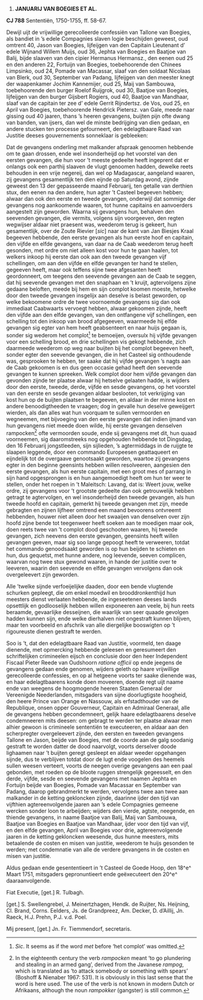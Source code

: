 1.  **JANUARIJ VAN BOEGIES ET AL.**

**CJ 788** Sententiën, 1750-1755, ff. 58-67.

Dewijl uijt de vrijwillige gerecolleerde confessiën van Tallone van
Boegies, als bandiet in ’s edele Compagnies slaven logie beschijden
geweest, oud omtrent 40, Jason van Boegies, lijfeijgen van den Capitain
Lieutenant d’ edele Wijnand Willem Muijs, oud 36, Jephta van Boegies en
Baatjoe van Balij, bijde slaaven van den cipier Hermanus Hermansz., den
eenen oud 25 en den anderen 22, Fortuijn van Boegies, toebehoorende den
Chinees Limpsinko, oud 24, Pomade van Macassar, slaaf van den soldaat
Nicolaas van Blerk, oud 30, September van Padang, lijfeijgen van den
meester knegt der waapenkamer Jochim Kannemijer, oud 25, Maij van
Sambouwa, toebehoorende den burger Roelof Ruijgrok, oud 30, Baatjoe van
Boegies, lijfeijgen van den burger Gijsbert Rogiers, oud 40, Baatjoe van
Mandhaar, slaaf van de capitain ter zee d’ edele Gerrit Rijndertsz. de
Vos, oud 25, en April van Boegies, toebehoorende Hendrick Pietersz. van
Gale, meede naar gissing oud 40 jaaren, thans ’s heeren gevangens,
buijten pijn ofte dwang van banden, van ijsers, dan wel de minste
bedrijging van dien gedaan, en andere stucken ten processe gefourneert,
den edelagtbaare Raad van Justitie deeses gouvernements sonneklaar is
gebleeken:

Dat de gevangens onderling met malkander afspraak genoomen hebbende om
te gaan drossen, ende wel insonderheijd op het voorstel van den eersten
gevangen, die hun voor ’t meeste gedeelte heeft ingeprent dat er onlangs
ook een parthij slaaven de vlugt genoomen hadden, dewelke reets behouden
in een vrije negereij, dan wel op Madagascar, aangeland waaren, zij
gevangens gesamentlijk ten dien eijnde op Saturdag avond, zijnde geweest
den 13 der gepasseerde maand Februarij, ten getalle van derthien stux,
den eenen na den andere, hun agter ’t Casteel begeeven hebben; alwaar
dan ook den eerste en tweede gevangen, onderwijl dat sommige der
gevangens nog aankoomende waaren, tot hunne capitains en aanvoerders
aangestelt zijn geworden. Waarna sij gevangens hun, behalven den
seevenden gevangen, die vermits, volgens sijn voorgeeven, den regten
wegwijser aldaar niet praesent was, weederom terug is gekeert, hun
gesamentlijk, over de Zoute Rievier \[*sic*\] naar de kant van Jan
Biesjes Kraal begeeven hebbende, den eerste gevangen als hun eerste hoof
en capitain, den vijfde en elfde gevangens, van daar na de Caab weederom
terug heeft gesonden, met ordre om niet alleen kost voor hun te gaan
haalen, tot welkers inkoop hij eerste dan ook aan den tweede gevangen
vijf schellingen, om aan den vijfde en elfde gevangen ter hand te
stellen, gegeeven heeft, maar ook teffens sijne twee afgesanten heeft
geordonneert, om teegens den seevende gevangen aan de Caab te seggen,
dat hij seevende gevangen met den snaphaan en ’t kruijt, agtervolgens
zijne gedaane beloften, meede bij hem en sijn complot koomen moeste,
hetwelke door den tweede gevangen insgelijx aan deselve is belast
geworden, op welke bekoomene ordre de twee voornoemde gevangens sig dan
ook immediaat Caabwaarts vervoegt hebben, alwaar gekoomen zijnde, heeft
den vijfde aan den elfde gevangen, van den ontfangene vijf schellingen,
een schelling tot den inkoop van brood afgegeeven, waarmeede hij elfde
gevangen sig egter van hem heeft geabsenteert en naar huijs gegaan is,
sonder sig wederom het complot[^1] te bemoeijen, oversulx hij vijfde
gevangen voor een schelling brood, en drie schellingen vis gekogt
hebbende, zich daarmeede weederom op weg naar buijten bij het complot
begeeven heeft, sonder egter den seevende gevangen, die in het Casteel
sig onthoudende was, gesprooken te hebben, ter saake dat hij vijfde
gevangen ’s nagts aan de Caab gekoomen is en dus geen occasie gehad
heeft den seevende gevangen te kunnen spreeken. Welk complot door hem
vijfde gevangen dan gevonden zijnde ter plaatse alwaar hij hetselve
gelaaten hadde, is wijders door den eerste, tweede, derde, vijfde en
sesde gevangens, op het voorstel van den eerste en sesde gevangen aldaar
beslooten, tot verkrijging van kost hun op de buijten plaatsen te
begeeven, en aldaar in der minne kost en andere benoodigtheeden te
vraagen; dog in gevalle hun deselve geweijgert wierden, als dan alles
wat hun voorquam te sullen vermoorden en wegneemen, met bijvoeging van
den eerste gevangen dat indien ijmand van hun gevangens niet meede doen
wilde, hij eerste gevangen denselven rampocken[^2] ofte vermoorden
soude, ende sij gevangens met dit, hun quaad voorneemen, sig
daaromstreeks nog opgehouden hebbende tot Dingsdag, den 16 Februarij
jongstleeden, sijn sijlieden, ’s agtermiddags in de ruijgte te slaapen
leggende, door een commando Europeesen geattaqueert en eijndelijk tot de
overgaave genootsaakt geworden, waartoe zij gevangens egter in den
beginne geensints hebben willen resolveeren, aangesien den eerste
gevangen, als hun eerste capitain, met een groot mes of parrang in sijn
hand opgesprongen is en hun aangemoedigt heeft om hun ter weer te
stellen, onder het roepen in ’t Maleitsch: Lavang, dat is: Weert jouw,
welke ordre, zij gevangens voor ’t grootste gedeelte dan ook
getrouwelijk hebben getragt te agtervolgen, en wel insonderheijd den
tweede gevangen, als hun tweede hoofd en capitain, gemerkt hij tweede
gevangen met zijn, meede gebragten en zijnen lijfheer omtrend een maand
bevoorens ontvreemt hebbenden, houwer niet alleen door het swaaijen van
denselven over zijn hoofd zijne bende tot teegenweer heeft soeken aan te
moedigen maar ook, doen reets twee van ’t complot dood geschooten
waaren, hij tweede gevangen, zich neevens den eerste gevangen, geensints
heeft willen gevangen geeven, maar sig soo lange gepoogt heeft te
verweeren, totdat het commando genoodsaakt geworden is op hun beijden te
schieten en hun, dus gequetst, met hunne andere, nog leevende, seeven
complicen, waarvan nog twee stux gewond waaren, in hande der justitie
over te leeveren, waarin den seevende en elfde gevangen vervolgens dan
ook overgeleevert zijn geworden.

Alle ’twelke sijnde verfoeijelijke daaden, door een bende vlugtende
schurken gepleegt, die om enkel moedwil en brooddronkenthijd hun
meesters dienst verlaaten hebbende, de ingeseetenen deeses lands
opsettlijk en godlooselijk hebben willen exponeeren aan veele, bij hun
reets beraamde, gevaarlijke desseijnen, die waarlijk van seer quaade
gevolgen hadden kunnen sijn, ende welke dierhalven niet ongestraft
kunnen blijven, maar ten voorbeeld en afschrik van alle diergelijke
booswigten op ’t rigoureuste dienen gestraft te werden.

Soo is ’t, dat den edelagtbaare Raad van Justitie, voormeld, ten daage
dienende, met opmercking hebbende geleesen en geresumeert den
schriftelijken crimineelen eijsch en conclusie door den heer Independent
Fiscaal Pieter Reede van Oudshoorn *ratione officii* op ende jeegens de
gevangens gedaan ende genomen, wijders geleth op haare vrijwillige
gerecolleerde confessies, en op al hetgeene voorts ter saake dienende
was, en haar edelagtbaarens konde doen moveeren, doende regt uijt naame
ende van weegens de hoogmogende heeren Staaten Generaal der Vereenigde
Neederlanden, mitsgaders van sijne doorlugtigste hoogheid, den heere
Prince van Orange en Nassouw, als erfstadthouder van de Republique,
onsen opper Gouverneur, Capitain en Admiraal Generaal, alle de gevangens
hebben gecondemneert, gelijk haare edelagtbaarens deselve condemneeren
mits deesen: om gebragt te werden ter plaatse alwaar men alhier gewoon
is crimineele sententiën te executeeren, en aldaar aan den scherpregter
overgeleevert zijnde, den eersten en tweeden gevangens Tallone en Jason,
beijde van Boegies, met de coorde aan de galg soodanig gestraft te
worden datter de dood naarvolgt, voorts derselver doode lighaamen naar
’t buijten geregt gesleept en aldaar weeder opgehangen sijnde, dus te
verblijven totdat door de lugt ende voogelen des heemels sullen weesen
verteert, voorts de neegen overige gevangens aan een paal gebonden, met
roeden op de bloote ruggen strengelijk gegeesselt, en den derde, vijfde,
sesde en seevende gevangens met naamen Jephta en Fortuijn beijde van
Boegies, Pomade van Macassar en September van Padang, daarop
gebrandmerkt te werden, vervolgens twee aan twee aan malkander in de
ketting gekloncken zijnde, daarinne ijder den tijd van vijfthien
agtereenvolgende jaaren aan ’s edele Compagnies gemeene wercken sonder
loon te arbeijden; wijders den vierde, agtste, neegende, en thiende
gevangens, in naame Baatjoe van Balij, Maij van Sambouwa, Baatjoe van
Boegies en Baatjoe van Mandhaar, ijder voor den tijd van vijf, en den
elfde gevangen, April van Boegies voor drie, agtereenvolgende jaaren in
de ketting gekloncken weesende, dus hunne meesters, mits betaalende de
costen en misen van justitie, weederom te huijs gesonden te werden; met
condemnatie van alle de verdere gevangens in de costen en misen van
justitie.

Aldus gedaan ende gesententieert in ’t Casteel de Goede Hoop, den 18^e^
Maart 1751, mitsgaders gepronuntieert ende geëxecuteert den 20^e^
daaraanvolgende.

Fiat Executie, \[get.\] R. Tulbagh.

\[get.\] S. Swellengrebel, J. Meinertzhagen, Hendk. de Ruijter, Ns.
Heijning, Cl. Brand, Corns. Eelders, Js. de Grandpreez, Am. Decker, D.
d’Aillij, Jn. Raeck, H.J. Prehn, P.J. v.d. Poel.

Mij present, \[get.\] Jn. Fr. Tiemmendorf, secretaris.

[^1]: *Sic*. It seems as if the word *met* before ‘het complot’ was
    omitted.

[^2]: In the eighteenth century the verb *rampocken* meant ‘to go
    plundering and stealing in an armed gang’, derived from the Javanese
    *rampog*, which is translated as ‘to attack somebody or something
    with spears’ (Boshoff & Nienaber 1967: 531). It is obviously in this
    last sense that the word is here used. The use of the verb is not
    known in modern Dutch or Afrikaans, although the noun *rampokker*
    (gangster) is still common.
